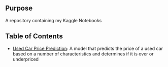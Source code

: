 ## Purpose

A repository containing my Kaggle Notebooks

## Table of Contents

- [Used Car Price Prediction](Used-Car-Price-Prediction.ipynb): A model that predicts the price of a used car based on a number of characteristics and determines if it is over or underpriced
